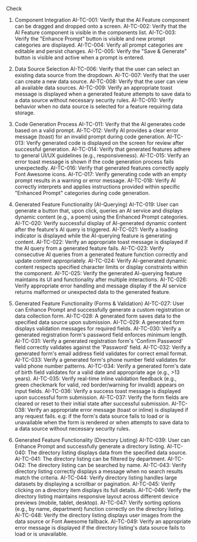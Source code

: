 Check
1. Component Integration
AI-TC-001: Verify that the AI Feature component can be dragged and dropped onto a screen.
AI-TC-002: Verify that the AI Feature component is visible in the components list.
AI-TC-003: Verify the "Enhance Prompt" button is visible and new prompt categories are displayed.
AI-TC-004: Verify all prompt categories are editable and persist changes.
AI-TC-005: Verify the "Save & Generate" button is visible and active when a prompt is entered.

2. Data Source Selection
AI-TC-006: Verify that the user can select an existing data source from the dropdown.
AI-TC-007: Verify that the user can create a new data source.
AI-TC-008: Verify that the user can view all available data sources.
AI-TC-009: Verify an appropriate toast message is displayed when a generated feature attempts to save data to a data source without necessary security rules.
AI-TC-010: Verify behavior when no data source is selected for a feature requiring data storage.

3. Code Generation Process
AI-TC-011: Verify that the AI generates code based on a valid prompt.
AI-TC-012: Verify AI provides a clear error message (toast) for an invalid prompt during code generation.
AI-TC-013: Verify generated code is displayed on the screen for review after successful generation.
AI-TC-014: Verify that generated features adhere to general UI/UX guidelines (e.g., responsiveness).
AI-TC-015: Verify an error toast message is shown if the code generation process fails unexpectedly.
AI-TC-016: Verify that generated features correctly apply Font Awesome icons.
AI-TC-017: Verify generating code with an empty prompt results in a warning or error message.
AI-TC-018: Verify AI correctly interprets and applies instructions provided within specific "Enhanced Prompt" categories during code generation.

4. Generated Feature Functionality (AI-Querying)
AI-TC-019: User can generate a button that, upon click, queries an AI service and displays dynamic content (e.g., a poem) using the Enhanced Prompt categories.
AI-TC-020: Verify successful display of AI-generated dynamic content after the feature's AI query is triggered.
AI-TC-021: Verify a loading indicator is displayed while the AI-querying feature is generating content.
AI-TC-022: Verify an appropriate toast message is displayed if the AI query from a generated feature fails.
AI-TC-023: Verify consecutive AI queries from a generated feature function correctly and update content appropriately.
AI-TC-024: Verify AI-generated dynamic content respects specified character limits or display constraints within the component.
AI-TC-025: Verify the generated AI-querying feature maintains its UI and functionality after multiple interactions.
AI-TC-026: Verify appropriate error handling and message display if the AI service returns malformed or unexpected data to the generated feature.

5. Generated Feature Functionality (Forms & Validation)
AI-TC-027: User can Enhance Prompt and successfully generate a custom registration or data collection form.
AI-TC-028: A generated form saves data to the specified data source upon submission.
AI-TC-029: A generated form displays validation messages for required fields.
AI-TC-030: Verify a generated registration form's password field enforces minimum length.
AI-TC-031: Verify a generated registration form's 'Confirm Password' field correctly validates against the 'Password' field.
AI-TC-032: Verify a generated form's email address field validates for correct email format.
AI-TC-033: Verify a generated form's phone number field validates for valid phone number patterns.
AI-TC-034: Verify a generated form's date of birth field validates for a valid date and appropriate age (e.g., >13 years).
AI-TC-035: Verify real-time inline validation feedback (e.g., green checkmark for valid, red border/warning for invalid) appears on input fields.
AI-TC-036: Verify a success toast message is displayed upon successful form submission.
AI-TC-037: Verify the form fields are cleared or reset to their initial state after successful submission.
AI-TC-038: Verify an appropriate error message (toast or inline) is displayed if any request fails. e.g:  if the form's data source fails to load or is unavailable when the form is rendered or when attempts to save data to a data source without necessary security rules.

6. Generated Feature Functionality (Directory Listing)
AI-TC-039: User can Enhance Prompt and successfully generate a directory listing.
AI-TC-040: The directory listing displays data from the specified data source.
AI-TC-041: The directory listing can be filtered by department.
AI-TC-042: The directory listing can be searched by name.
AI-TC-043: Verify directory listing correctly displays a message when no search results match the criteria.
AI-TC-044: Verify directory listing handles large datasets by displaying a scrollbar or pagination.
AI-TC-045: Verify clicking on a directory item displays its full details.
AI-TC-046: Verify the directory listing maintains responsive layout across different device previews (mobile, tablet, desktop).
AI-TC-047: Verify sorting options (e.g., by name, department) function correctly on the directory listing.
AI-TC-048: Verify the directory listing displays user images from the data source or Font Awesome fallback.
AI-TC-049: Verify an appropriate error message is displayed if the directory listing's data source fails to load or is unavailable.